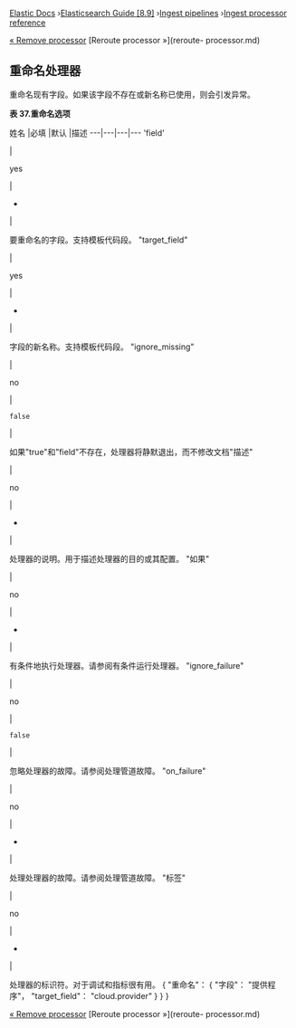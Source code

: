 

[Elastic Docs](/guide/) ›[Elasticsearch Guide [8.9]](index.md) ›[Ingest
pipelines](ingest.md) ›[Ingest processor reference](processors.md)

[« Remove processor](remove-processor.md) [Reroute processor »](reroute-
processor.md)

## 重命名处理器

重命名现有字段。如果该字段不存在或新名称已使用，则会引发异常。

**表 37.重命名选项**

姓名 |必填 |默认 |描述 ---|---|---|--- 'field'

|

yes

|

-

|

要重命名的字段。支持模板代码段。   "target_field"

|

yes

|

-

|

字段的新名称。支持模板代码段。   "ignore_missing"

|

no

|

`false`

|

如果"true"和"field"不存在，处理器将静默退出，而不修改文档"描述"

|

no

|

-

|

处理器的说明。用于描述处理器的目的或其配置。   "如果"

|

no

|

-

|

有条件地执行处理器。请参阅有条件运行处理器。   "ignore_failure"

|

no

|

`false`

|

忽略处理器的故障。请参阅处理管道故障。   "on_failure"

|

no

|

-

|

处理处理器的故障。请参阅处理管道故障。   "标签"

|

no

|

-

|

处理器的标识符。对于调试和指标很有用。               { "重命名"： { "字段"： "提供程序"， "target_field"： "cloud.provider" } } }

[« Remove processor](remove-processor.md) [Reroute processor »](reroute-
processor.md)
